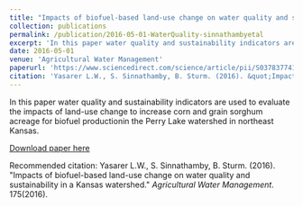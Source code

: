 ```yaml
---
title: "Impacts of biofuel-based land-use change on water quality and sustainability in a Kansas watershed"
collection: publications
permalink: /publication/2016-05-01-WaterQuality-sinnathambyetal
excerpt: 'In this paper water quality and sustainability indicators are used to evaluate the impacts of land-use change to increase corn and grain sorghum acreage for biofuel productionin the Perry Lake watershed in northeast Kansas.'
date: 2016-05-01
venue: 'Agricultural Water Management'
paperurl: 'https://www.sciencedirect.com/science/article/pii/S0378377416301585'
citation: 'Yasarer L.W., S. Sinnathamby, B. Sturm. (2016). &quot;Impacts of biofuel-based land-use change on water quality and sustainability in a Kansas watershed.&quot; <i>Agricultural Water Management</i>. 175(2016).'
---
```

In this paper water quality and sustainability indicators are used to evaluate the impacts of land-use change to increase corn and grain sorghum acreage for biofuel productionin the Perry Lake watershed in northeast Kansas.

[Download paper here](http://SumathyS.github.io/files/paper4.pdf)

Recommended citation: Yasarer L.W., S. Sinnathamby, B. Sturm. (2016). "Impacts of biofuel-based land-use change on water quality and sustainability in a Kansas watershed." <i>Agricultural Water Management</i>. 175(2016).